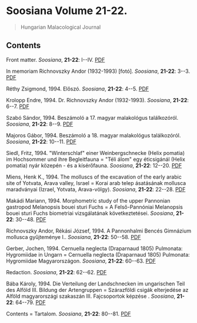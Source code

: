 # Soosiana Volume 21-22.

> Hungarian Malacological Journal

## Contents



Front matter. _Soosiana_, **21-22**: I--IV. [PDF](https://soosiana.github.io/volume-21-22/01_Soosiana_1994_21-22_I-IV.pdf)


In memoriam Richnovszky Andor (1932-1993) [fotó]. _Soosiana_, **21-22**: 3--3. [PDF](https://soosiana.github.io/volume-21-22/02_Soosiana_1994_21-22_InMemoriam_3.pdf)


Réthy Zsigmond, 1994. Előszó. _Soosiana_, **21-22**: 4--5. [PDF](https://soosiana.github.io/volume-21-22/03_Soosiana_1994_21-22_Rethy_4-5.pdf)


Krolopp Endre, 1994. Dr. Richnovszky Andor (1932-1993). _Soosiana_, **21-22**: 6--7. [PDF](https://soosiana.github.io/volume-21-22/04_Soosiana_1994_21-22_Krolopp_6-7.pdf)


Szabó Sándor, 1994. Beszámoló a 17. magyar malakológus találkozóról. _Soosiana_, **21-22**: 8--9. [PDF](https://soosiana.github.io/volume-21-22/05_Soosiana_1994_21-22_Szabo_8-9.pdf)


Majoros Gábor, 1994. Beszámoló a 18. magyar malakológus találkozóról. _Soosiana_, **21-22**: 10--11. [PDF](https://soosiana.github.io/volume-21-22/06_Soosiana_1994_21-22_Majoros_10-11.pdf)


Siedl, Fritz, 1994. "Winterschlaf" einer Weinbergschnecke (Helix pomatia) im Hochsommer und ihre Begleitfauna = "Téli álom" egy éticsigánál (Helix pomatia) nyár közepén - és a kísérőfauna. _Soosiana_, **21-22**: 12--20. [PDF](https://soosiana.github.io/volume-21-22/07_Soosiana_1994_21-22_Seidl_12-20.pdf)


Miens, Henk K., 1994. The molluscs of the excavation of the early arabic site of Yotvata, Arava valley, Israel = Korai arab telep ásatásának mollusca maradványai (Izrael, Yotvata, Arava-völgy). _Soosiana_, **21-22**: 22--28. [PDF](https://soosiana.github.io/volume-21-22/08_Soosiana_1994_21-22_Mienis_22-28.pdf)


Makádi Mariann, 1994. Morphometric study of the upper Pannonian gastropod Melanopsis bouei sturi Fuchs = A Felső-Pannóniai Melanopsis bouei sturi Fuchs biometriai vizsgálatának következtetései. _Soosiana_, **21-22**: 30--48. [PDF](https://soosiana.github.io/volume-21-22/09_Soosiana_1994_21-22_Makadi_30-48.pdf)


Richnovszky Andor, Rékási József, 1994. A Pannonhalmi Bencés Gimnázium mollusca gyűjteménye I.. _Soosiana_, **21-22**: 50--58. [PDF](https://soosiana.github.io/volume-21-22/10_Soosiana_1994_21-22_Richnovszky_50-58.pdf)


Gerber, Jochen, 1994. Cernuella neglecta (Draparnaud 1805) Pulmonata: Hygromiidae in Ungarn = Cernuella neglecta (Draparnaud 1805) Pulmonata: Hygromiidae Magyarországon. _Soosiana_, **21-22**: 60--63. [PDF](https://soosiana.github.io/volume-21-22/11_Soosiana_1994_21-22_Gerber_60-63.pdf)


Redaction. _Soosiana_, **21-22**: 62--62. [PDF](https://soosiana.github.io/volume-21-22/12_Soosiana_1994_21-22_Redactieurbemerkung_62.pdf)


Bába Károly, 1994. Die Verteilung der Landschnecken im ungarischen Teil des Alföld III. Bildung der Artengruppen = Szárazföldi csigák elterjedése az Alföld magyarországi szakaszán III. Fajcsoportok képzése . _Soosiana_, **21-22**: 64--79. [PDF](https://soosiana.github.io/volume-21-22/13_Soosiana_1994_21-22_Baba_64-79.pdf)


Contents = Tartalom. _Soosiana_, **21-22**: 80--81. [PDF](https://soosiana.github.io/volume-21-22/13_Soosiana_1994_21-22_Content_80-81.pdf)




